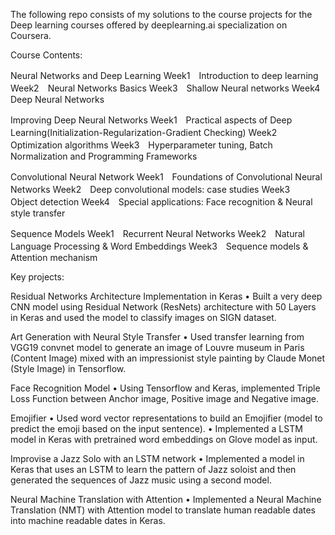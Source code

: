 The following repo consists of my solutions to the course projects for the Deep learning courses offered by deeplearning.ai specialization on Coursera.

Course Contents:

Neural Networks and Deep Learning
Week1　Introduction to deep learning
Week2　Neural Networks Basics
Week3　Shallow Neural networks
Week4　Deep Neural Networks

Improving Deep Neural Networks
Week1　Practical aspects of Deep Learning(Initialization-Regularization-Gradient Checking)
Week2　Optimization algorithms
Week3　Hyperparameter tuning, Batch Normalization and Programming Frameworks

Convolutional Neural Network
Week1　Foundations of Convolutional Neural Networks
Week2　Deep convolutional models: case studies
Week3　Object detection
Week4　Special applications: Face recognition & Neural style transfer

Sequence Models
Week1　Recurrent Neural Networks
Week2　Natural Language Processing & Word Embeddings
Week3　Sequence models & Attention mechanism

Key projects:

Residual Networks Architecture Implementation in Keras
•	Built a very deep CNN model using Residual Network (ResNets) architecture with 50 Layers in Keras and used the model to classify images on SIGN dataset.

Art Generation with Neural Style Transfer
•	Used transfer learning from VGG19 convnet model to generate an image of Louvre museum in Paris (Content Image) mixed with an impressionist style painting by Claude Monet (Style Image) in Tensorflow. 

Face Recognition Model
•	Using Tensorflow and Keras, implemented Triple Loss Function between Anchor image, Positive image and Negative image.

Emojifier
•	Used word vector representations to build an Emojifier (model to predict the emoji based on the input sentence).
•	Implemented a LSTM model in Keras with pretrained word embeddings on Glove model as input.

Improvise a Jazz Solo with an LSTM network
•	Implemented a model in Keras that uses an LSTM to learn the pattern of Jazz soloist and then generated the sequences of Jazz music using a second model. 

Neural Machine Translation with Attention
•	Implemented a Neural Machine Translation (NMT) with Attention model to translate human readable dates into machine readable dates in Keras.

